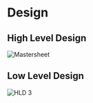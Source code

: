 # Design

## High Level Design 
![Mastersheet](https://user-images.githubusercontent.com/78869826/112029921-bb921880-8b5f-11eb-9b59-7e59b161f4dc.JPG)




## Low Level Design 

![HLD 3](https://user-images.githubusercontent.com/78869826/111828353-2dc0ee00-8911-11eb-8ddb-393cbf9830ea.JPG)
